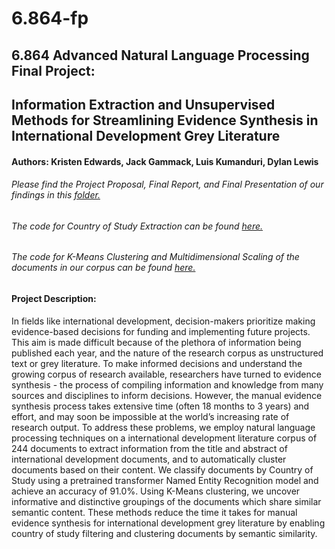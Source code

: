 # 6.864-fp

## 6.864 Advanced Natural Language Processing Final Project: 
## Information Extraction and Unsupervised Methods for Streamlining Evidence Synthesis in International Development Grey Literature
#### Authors: Kristen Edwards, Jack Gammack, Luis Kumanduri,  Dylan Lewis

###### Please find the Project Proposal, Final Report, and Final Presentation of our findings in this [folder.](https://github.com/dyllew/6.864-fp/tree/main/docs)

###### The code for Country of Study Extraction can be found [here.](https://github.com/dyllew/6.864-fp/blob/main/country_NER/country_NER.ipynb)

###### The code for K-Means Clustering and Multidimensional Scaling of the documents in our corpus can be found [here.](https://github.com/dyllew/6.864-fp/blob/main/clustering_MDS/USE%20Embeddings_Heat%20Map.ipynb)

#### Project Description:

In fields like international development, decision-makers prioritize making evidence-based decisions for funding and implementing future projects. This aim is made difficult because of the plethora of information being published each year, and the nature of the research corpus as unstructured text or grey literature. To make informed decisions and understand the growing corpus of research available, researchers have turned to evidence synthesis - the process of compiling information and knowledge from many sources and disciplines to inform decisions. However, the manual evidence synthesis process takes extensive time (often 18 months to 3 years) and effort, and may soon be impossible at the world’s increasing rate of research output. To address these problems, we employ natural language processing techniques on a international development literature corpus of 244 documents to extract information from the title and abstract of international development documents, and to automatically cluster documents based on their content. We classify documents by Country of Study using a pretrained transformer Named Entity Recognition model and achieve an accuracy of 91.0\%. Using K-Means clustering, we uncover informative and distinctive groupings of the documents which share similar semantic content. These methods reduce the time it takes for manual evidence synthesis for international development grey literature by enabling country of study filtering and clustering documents by semantic similarity.
